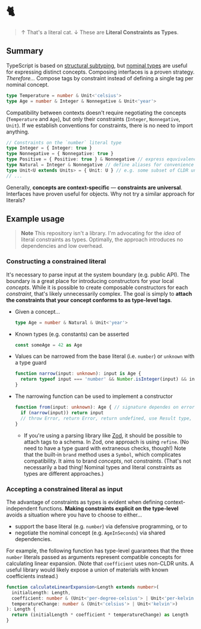 # 🐈
> ↑ That's a literal cat. ↓ These are __Literal Constraints as Types__.

## Summary

TypeScript is based on [structural subtyping][type-compatibility], but [nominal types][nominal-typing] are useful for expressing distinct concepts. Composing interfaces is a proven strategy. *Therefore...* Compose tags by constraint instead of defining a single tag per nominal concept.

```ts
type Temperature = number & Unit<'celsius'>
type Age = number & Integer & Nonnegative & Unit<'year'>
```

Compatibility between contexts doesn't require negotiating the concepts (`Temperature` and `Age`), but only their constraints (`Integer`, `Nonnegative`, `Unit`). If we establish conventions for constraints, there is no need to import anything.

```ts
// Constraints on the `number` literal type
type Integer = { Integer: true }
type Nonnegative = { Nonnegative: true }
type Positive = { Positive: true } & Nonnegative // express equvivalence
type Natural = Integer & Nonnegative // define aliases for convenience
type Unit<U extends Units> = { Unit: U } // e.g. some subset of CLDR units
// ...
```

Generally, **concepts are context-specific** — **constraints are universal**. Interfaces have proven useful for objects. Why not try a similar approach for literals?

## Example usage

> **Note**
> This repository isn't a library. I'm advocating for the *idea* of literal constraints as types. Optimally, the approach introduces no dependencies and low overhead.

### Constructing a constrained literal

It's necessary to parse input at the system boundary (e.g. public API). The boundary is a great place for introducing constructors for your local *concepts*. While it is possible to create composable constructors for each *constraint*, that's likely unnecessarily complex. The goal is simply to **attach the constraints that your concept conforms to as type-level tags**.

- Given a concept...
    ```ts
    type Age = number & Natural & Unit<'year'>
    ```
- Known types (e.g. constants) can be asserted
    ```ts
    const someAge = 42 as Age
    ```
- Values can be narrowed from the base literal (i.e. `number`) or `unknown` with a type guard
    ```ts
    function narrow(input: unknown): input is Age {
      return typeof input === 'number' && Number.isInteger(input) && input >= 0
    }
    ```
- The narrowing function can be used to implement a constructor
    ```ts
    function from(input: unknown): Age { // signature dependes on error handling
      if (narrow(input)) return input
      // throw Error, return Error, return undefined, use Result type, ...
    }
    ```
  - If you're using a parsing library like [Zod][zod], it should be possible to attach tags to a schema. In Zod, one approach is using `refine`. (No need to have a type guard with extraneous checks, though!) Note that the built-in `brand` method uses a `Symbol`, which complicates compatibility. It aims to brand *concepts*, not *constraints*. (That's not necessarily a bad thing! Nominal types and literal constraints as types are different approaches.)

### Accepting a constrained literal as input

The advantage of constraints as types is evident when defining context-independent functions. **Making constraints explicit on the type-level** avoids a situation where you have to choose to either...

- support the base literal (e.g. `number`) via defensive programming, or to
- negotiate the nominal concept (e.g. `AgeInSeconds`) via shared dependencies.

For example, the following function has type-level guarantees that the three `number` literals passed as arguments represent compatible concepts for calculating linear expansion. (Note that `coefficient` uses non-CLDR units. A useful library would likely expose a union of materials with known coefficients instead.)

```ts
function calculateLinearExpansion<Length extends number>(
  initialLength: Length,
  coefficient: number & (Unit<'per-degree-celsius'> | Unit<'per-kelvin'>),
  temperatureChange: number & (Unit<'celsius'> | Unit<'kelvin'>)
): Length {
  return (initialLength * coefficient * temperatureChange) as Length
}
```

[type-compatibility]: https://www.typescriptlang.org/docs/handbook/type-compatibility.html
[nominal-typing]: https://basarat.gitbook.io/typescript/main-1/nominaltyping
[zod]: https://zod.dev/
